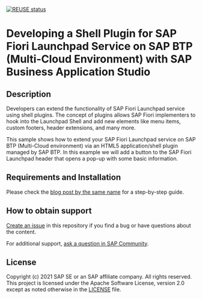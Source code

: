 [![REUSE status](https://api.reuse.software/badge/github.com/SAP-samples/launchpad-service-samples)](https://api.reuse.software/info/github.com/SAP-samples/launchpad-service-samples)

# Developing a Shell Plugin for SAP Fiori Launchpad Service on SAP BTP (Multi-Cloud Environment) with SAP Business Application Studio

## Description
Developers can extend the functionality of SAP Fiori Launchpad service using shell plugins. The concept of plugins allows SAP Fiori implementers to hook into the Launchpad Shell and add new elements like menu items, custom footers, header extensions, and many more. 

This sample shows how to extend your SAP Fiori Launchpad service on SAP BTP (Multi-Cloud environment) via an HTML5 application/shell plugin managed by SAP BTP. In this example we will add a button to the SAP Fiori Launchpad header that opens a pop-up with some basic information.

## Requirements and Installation
Please check the [blog post by the same name](https://blogs.sap.com/2020/09/17/developing-a-shell-plugin-for-sap-fiori-launchpad-on-sap-cloud-platform-cloud-foundry-environment-with-sap-business-application-studio) for a step-by-step guide.

## How to obtain support
[Create an issue](https://github.com/SAP-samples/launchpad-service-samples/issues) in this repository if you find a bug or have questions about the content.
 
For additional support, [ask a question in SAP Community](https://answers.sap.com/questions/ask.html?primaryTagId=73554900100800003081).

## License
Copyright (c) 2021 SAP SE or an SAP affiliate company. All rights reserved. This project is licensed under the Apache Software License, version 2.0 except as noted otherwise in the [LICENSE](LICENSES/Apache-2.0.txt) file.
